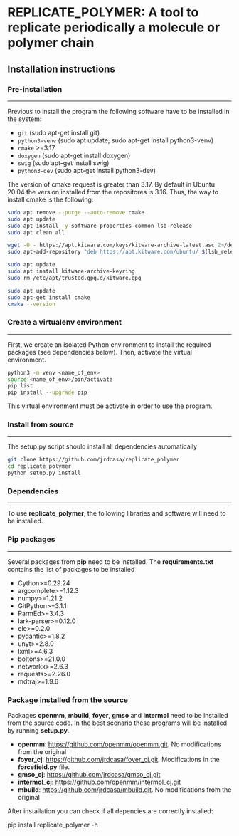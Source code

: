 # REPLICATE_POLYMER: A tool to replicate periodically a molecule or polymer chain

## Installation instructions

### Pre-installation

---

Previous to install the program  the following software have to be installed in the system:

* `git` (sudo apt-get install git)
* `python3-venv` (sudo apt update; sudo apt-get install python3-venv)
* `cmake` >=3.17
* `doxygen` (sudo apt-get install doxygen)
* `swig` (sudo apt-get install swig)
* `python3-dev` (sudo apt-get install python3-dev)

The version of cmake request is greater than 3.17. By default in Ubuntu 20.04 the version installed from the repositores is 3.16. Thus, the way to install cmake is the following:

```bash
sudo apt remove --purge --auto-remove cmake
sudo apt update
sudo apt install -y software-properties-common lsb-release 
sudo apt clean all

wget -O - https://apt.kitware.com/keys/kitware-archive-latest.asc 2>/dev/null | gpg --dearmor - | sudo tee /etc/apt/trusted.gpg.d/kitware.gpg >/dev/null
sudo apt-add-repository "deb https://apt.kitware.com/ubuntu/ $(lsb_release -cs) main"

sudo apt update
sudo apt install kitware-archive-keyring
sudo rm /etc/apt/trusted.gpg.d/kitware.gpg

sudo apt update
sudo apt-get install cmake
cmake --version
```

### Create a virtualenv environment

---

First, we create an isolated Python environment to install the required packages (see dependencies below). Then, activate the virtual environment.

```bash
python3 -m venv <name_of_env>
source <name_of_env>/bin/activate
pip list
pip install --upgrade pip
```

This virtual environment must be activate in order to use the program.

### Install from source

---

The setup.py script should install all dependencies automatically

```bash
git clone https://github.com/jrdcasa/replicate_polymer
cd replicate_polymer
python setup.py install
```

### Dependencies

---

To use **replicate_polymer**, the following libraries and software will need to be installed.

### Pip packages

---

Several packages from **pip** need to be installed. The **requirements.txt** contains the list of packages to be installed

* Cython>=0.29.24
* argcomplete>=1.12.3
* numpy>=1.21.2
* GitPython>=3.1.1
* ParmEd>=3.4.3
* lark-parser>=0.12.0
* ele>=0.2.0
* pydantic>=1.8.2
* unyt>=2.8.0
* lxml>=4.6.3
* boltons>=21.0.0
* networkx>=2.6.3
* requests>=2.26.0
* mdtraj>=1.9.6

### Package installed from the source

Packages **openmm**, **mbuild**, **foyer**, **gmso** and **intermol** need to be installed from the source code. In the best scenario these programs will be installed by running **setup.py**.

* **openmm**: <https://github.com/openmm/openmm.git>. No modifications from the original
* **foyer_cj**: <https://github.com/jrdcasa/foyer_cj.git>. Modifications in the **forcefield.py** file.
* **gmso_cj**: <https://github.com/jrdcasa/gmso_cj.git>
* **intermol_cj**: <https://github.com/openmm/intermol_cj.git>
* **mbuild**: <https://github.com/jrdcasa/mbuild.git>. No modifications from the original

After installation you can check if all depencies are correctly installed:

 pip install
 replicate_polymer -h
